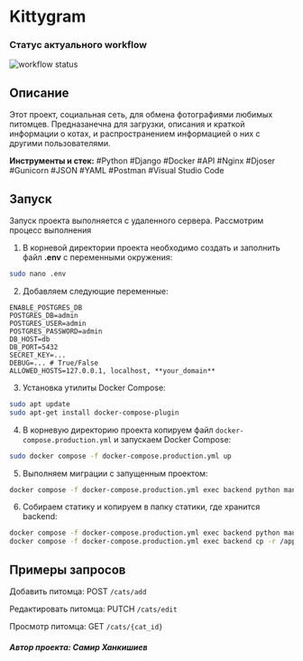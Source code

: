 # Kittygram

### Статус актуального workflow 
![workflow status](https://github.com/samirumir/kittygram_final/actions/workflows/main.yml/badge.svg)

## Описание
Этот проект, социальная сеть, для обмена фотографиями любимых питомцев. Предназанечна для загрузки, описания и краткой информации о котах, и распространением информацией о них с другими пользователями.

**Инструменты и стек:** #Python #Django #Docker #API #Nginx #Djoser #Gunicorn #JSON #YAML #Postman #Visual Studio Code

## Запуск
Запуск проекта выполняется с удаленного сервера. Рассмотрим процесс выполнения 

1. В корневой директории проекта необходимо создать и заполнить файл **.env** с переменными окружения:
```bash
sudo nano .env
```

2. Добавляем следующие переменные:
```nano
ENABLE_POSTGRES_DB
POSTGRES_DB=admin
POSTGRES_USER=admin
POSTGRES_PASSWORD=admin
DB_HOST=db
DB_PORT=5432
SECRET_KEY=...
DEBUG=... # True/False
ALLOWED_HOSTS=127.0.0.1, localhost, **your_domain**
```

3. Установка утилиты Docker Compose:
```bash
sudo apt update
sudo apt-get install docker-compose-plugin 
```

4. В корневую директорию проекта копируем файл `docker-compose.production.yml` и запускаем Docker Compose:
```bash
sudo docker compose -f docker-compose.production.yml up
```

5. Выполняем миграции с запущенным проектом:
```bash
docker compose -f docker-compose.production.yml exec backend python manage.py migrate
```
6. Собираем статику и копируем в папку статики, где хранится backend:
```bash
docker compose -f docker-compose.production.yml exec backend python manage.py collectstatic
docker compose -f docker-compose.production.yml exec backend cp -r /app/collected_static/. /backend_static/static/
```


## Примеры запросов 

Добавить питомца: POST `/cats/add`

Редактировать питомца: PUTCH `/cats/edit`

Просмотр питомца: GET `/cats/{cat_id}`

##### Автор проекта: Самир Ханкишиев

